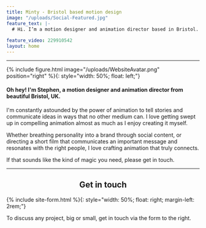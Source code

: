 ```yaml
---
title: Minty - Bristol based motion design
image: "/uploads/Social-Featured.jpg"
feature_text: |-
  # Hi. I’m a motion designer and animation director based in Bristol. <br/>[Let's work together](#contact)
  
feature_video: 229910542
layout: home
---
```


<div id="profile"></div>

---

{% include figure.html image="/uploads/WebsiteAvatar.png" position="right" %}{: style="width: 50%; float: left;"}

#### Oh hey! I'm Stephen, a motion designer and animation director from beautiful Bristol, UK.

I'm constantly astounded by the power of animation to tell stories and communicate ideas in ways that no other medium can. I love getting swept up in compelling animation almost as much as I enjoy creating it myself.

Whether breathing personality into a brand through social content, or directing a short film that communicates an important message and resonates with the right people, I love crafting animation that truly connects.

If that sounds like the kind of magic you need, please get in touch.

<div id="contact"></div>

---

<h2 style="text-align: center;">Get in touch</h2>

{% include site-form.html %}{: style="width: 50%; float: right; margin-left: 2rem;"}

To discuss any project, big or small, get in touch via the form to the right.
